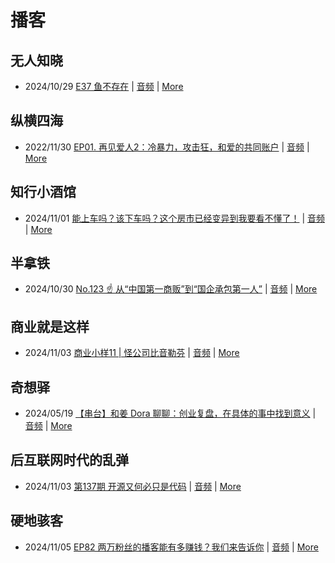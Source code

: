 # 播客

## 无人知晓
- 2024/10/29 [E37 鱼不存在](https://www.xiaoyuzhoufm.com/episode/6720836fbad346ebe6399017) | [音频](https://dts-api.xiaoyuzhoufm.com/track/611719d3cb0b82e1df0ad29e/6720836fbad346ebe6399017/media.xyzcdn.net/lu1L3ucT8gNS6cVyQe0K2Xfqu_ve.m4a) | [More](channels/%E6%97%A0%E4%BA%BA%E7%9F%A5%E6%99%93.md)

## 纵横四海
- 2022/11/30 [EP01. 再见爱人2：冷暴力，攻击狂，和爱的共同账户](https://www.ximalaya.com/sound/592716797) | [音频](https://aod.cos.tx.xmcdn.com/storages/26c6-audiofreehighqps/E9/4E/GKwRIUEHXOodAq7-QQHYdhCw-aacv2-48K.m4a) | [More](channels/%E7%BA%B5%E6%A8%AA%E5%9B%9B%E6%B5%B7.md)

## 知行小酒馆
- 2024/11/01 [能上车吗？该下车吗？这个房市已经变异到我要看不懂了！](https://www.xiaoyuzhoufm.com/episode/672391dacbe0e69c8b2992f4) | [音频](https://dts-api.xiaoyuzhoufm.com/track/6013f9f58e2f7ee375cf4216/672391dacbe0e69c8b2992f4/media.xyzcdn.net/lpiNoBrhUreYlBFGsYs_YyWdJJr_.m4a) | [More](channels/%E7%9F%A5%E8%A1%8C%E5%B0%8F%E9%85%92%E9%A6%86.md)

## 半拿铁
- 2024/10/30 [No.123 ☝️ 从“中国第一商贩”到“国企承包第一人”](https://www.ximalaya.com/sound/770040180) | [音频](https://tk.wavpub.com/WPDL_QnZNnseWmTLjyVrhKhmngcYSBaKVTzKpPzwCDbvaxppntuXUbRPPkDyUwe-de.m4a) | [More](channels/%E5%8D%8A%E6%8B%BF%E9%93%81.md)

## 商业就是这样
- 2024/11/03 [商业小样11 | 怪公司比音勒芬](https://www.ximalaya.com/sound/771222313) | [音频](https://aod.cos.tx.xmcdn.com/storages/ac4f-audiofreehighqps/AE/DD/GKwRIRwK_SedAD5EvQMpUb9l.m4a) | [More](channels/%E5%95%86%E4%B8%9A%E5%B0%B1%E6%98%AF%E8%BF%99%E6%A0%B7.md)

## 奇想驿
- 2024/05/19 [【串台】和姜 Dora 聊聊：创业复盘，在具体的事中找到意义](https://www.xiaoyuzhoufm.com/episode/664962d382b428eafd844366) | [音频](https://dts-api.xiaoyuzhoufm.com/track/6034daea97755b8fc9c66480/664962d382b428eafd844366/media.xyzcdn.net/llloyy2KoUURla1cgosxmkenwwHw.m4a) | [More](channels/%E5%A5%87%E6%83%B3%E9%A9%BF.md)

## 后互联网时代的乱弹
- 2024/11/03 [第137期 开源又何必只是代码](https://hosting.wavpub.cn/pie/ep137/) | [音频](https://tk.wavpub.com/WPDL_jTnsqJGuSaZpZbqyyQxVmVxXJkabefjjtcyPKgdRVZKpxgEGasRkqHRBKd-77.mp3) | [More](channels/%E5%90%8E%E4%BA%92%E8%81%94%E7%BD%91%E6%97%B6%E4%BB%A3%E7%9A%84%E4%B9%B1%E5%BC%B9.md)

## 硬地骇客
- 2024/11/05 [EP82 两万粉丝的播客能有多赚钱？我们来告诉你](https://www.xiaoyuzhoufm.com/episode/672a3cd56c53cd405a2ffbde) | [音频](https://dts-api.xiaoyuzhoufm.com/track/640ee2438be5d40013fe4a87/672a3cd56c53cd405a2ffbde/media.xyzcdn.net/lpoCko6A0BwC3LQ6GsYfmw8uH-Tu.m4a) | [More](channels/%E7%A1%AC%E5%9C%B0%E9%AA%87%E5%AE%A2.md)

